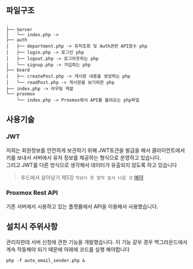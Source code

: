 ## 파일구조
```
.
├── Server
│   └── index.php -> 
├── auth
│   ├── department.php -> 유저조회 및 Auth관련 API함수 php
│   ├── login.php -> 로그인 php
│   ├── logout.php -> 로그아웃하는 php
│   └── signup.php -> 가입하는 php
├── board
│   ├── createPost.php -> 게시판 내용을 생성하는 php
│   └── readPost.php -> 게시판을 보기위한 php
├── index.php -> 라우팅 역할
└── proxmox
    └── index.php -> Proxmox에서 API를 불려오는 php파일

```

## 사용기술

### JWT
저희는 회원정보를 안전하게 보관하기 위해 JWT토큰을 발급을 해서 클라이언트에셔 키를 보내서 서버에서 유저 정보를 제공하는 형식으로 운영하고 있습니다.<br/>
그리고 JWT를 다른 방식으로 생각해서 데이터가 유출되지 않도록 하고 있습니다
> 후드에서 살아남기 제5장 ```적보다 한 발작 앞서 나갈 것``` [예아](https://www.youtube.com/watch?v=sHW26ysdVT4)

### Proxmox Rest API 
기존 서버에서 시용하고 있는 플랫폼에서 API을 이용해서 사용했습니다.

## 설치시 주위사항
관리자한데 서버 신청에 관한 기능을 개발했습니다. 이 기능 같우 경우 백그라운드에서 계속 작동해야 되기 때문에 아래에 코드를 실행 해야합니다

```
php -f auto_email_sender.php &
```